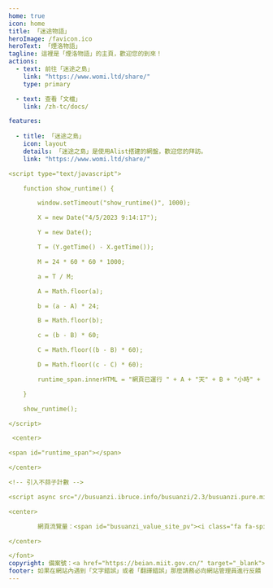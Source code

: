 ```yaml
---
home: true
icon: home
title: 「迷途物語」
heroImage: /favicon.ico
heroText: 「煙洛物語」
tagline: 這裡是「煙洛物語」的主頁，歡迎您的到來！
actions:
  - text: 前往「迷途之島」
    link: "https://www.womi.ltd/share/"
    type: primary

  - text: 查看「文檔」
    link: /zh-tc/docs/

features:
  
  - title: 「迷途之島」
    icon: layout
    details: 「迷途之島」是使用Alist搭建的網盤，歡迎您的拜訪。
    link: "https://www.womi.ltd/share/"

<script type="text/javascript">

    function show_runtime() {

        window.setTimeout("show_runtime()", 1000);

        X = new Date("4/5/2023 9:14:17");

        Y = new Date();

        T = (Y.getTime() - X.getTime());

        M = 24 * 60 * 60 * 1000;

        a = T / M;

        A = Math.floor(a);

        b = (a - A) * 24;

        B = Math.floor(b);

        c = (b - B) * 60;

        C = Math.floor((b - B) * 60);

        D = Math.floor((c - C) * 60);

        runtime_span.innerHTML = "網頁已運行 " + A + "天" + B + "小時" + C + "分" + D + "秒"

    }

    show_runtime();

</script>

 <center>

<span id="runtime_span"></span>

</center>

<!-- 引入不蒜子計數 -->

<script async src="//busuanzi.ibruce.info/busuanzi/2.3/busuanzi.pure.mini.js"></script>

<center>

        網頁流覽量：<span id="busuanzi_value_site_pv"><i class="fa fa-spinner fa-spin"></i></span> | 訪客數：<span id="busuanzi_value_site_uv"><i class="fa fa-spinner fa-spin"></i></span

</center>

</font>
copyright: 備案號：<a href="https://beian.miit.gov.cn/" target="_blank">魯ICP備2023014368號-1</a>
footer: 如果在網站內遇到「文字錯誤」或者「翻譯錯誤」那麼請務必向網站管理員進行反饋
---
```

